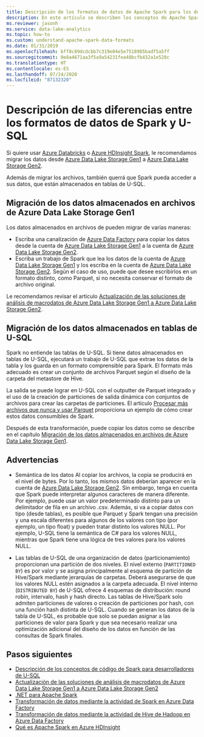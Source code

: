 ```yaml
---
title: Descripción de los formatos de datos de Apache Spark para los desarrolladores de U-SQL de Azure Data Lake Analytics
description: En este artículo se describen los conceptos de Apache Spark que ayudan a los desarrolladores de U-SQL a entender las diferencias entre los formatos de datos de Spark y U-SQL.
ms.reviewer: jasonh
ms.service: data-lake-analytics
ms.topic: how-to
ms.custom: understand-apache-spark-data-formats
ms.date: 01/31/2019
ms.openlocfilehash: bff8c89dcdcbb7c319e04e5e7518985badf5a5ff
ms.sourcegitcommit: 0e8a4671aa3f5a9a54231fea48bcfb432a1e528c
ms.translationtype: HT
ms.contentlocale: es-ES
ms.lasthandoff: 07/24/2020
ms.locfileid: "87132320"
---
```

# <a name="understand-differences-between-u-sql-and-spark-data-formats"></a>Descripción de las diferencias entre los formatos de datos de Spark y U-SQL

Si quiere usar [Azure Databricks](../azure-databricks/what-is-azure-databricks.md) o [Azure HDInsight Spark](../hdinsight/spark/apache-spark-overview.md), le recomendamos migrar los datos desde [Azure Data Lake Storage Gen1](../data-lake-store/data-lake-store-overview.md) a [Azure Data Lake Storage Gen2](../storage/blobs/data-lake-storage-introduction.md).

Además de migrar los archivos, también querrá que Spark pueda acceder a sus datos, que están almacenados en tablas de U-SQL.

## <a name="move-data-stored-in-azure-data-lake-storage-gen1-files"></a>Migración de los datos almacenados en archivos de Azure Data Lake Storage Gen1

Los datos almacenados en archivos de pueden migrar de varias maneras:

- Escriba una canalización de [Azure Data Factory](../data-factory/introduction.md) para copiar los datos desde la cuenta de [Azure Data Lake Storage Gen1](../data-lake-store/data-lake-store-overview.md) a la cuenta de [Azure Data Lake Storage Gen2](../storage/blobs/data-lake-storage-introduction.md).
- Escriba un trabajo de Spark que lea los datos de la cuenta de [Azure Data Lake Storage Gen1](../data-lake-store/data-lake-store-overview.md) y los escriba en la cuenta de [Azure Data Lake Storage Gen2](../storage/blobs/data-lake-storage-introduction.md). Según el caso de uso, puede que desee escribirlos en un formato distinto, como Parquet, si no necesita conservar el formato de archivo original.

Le recomendamos revisar el artículo [Actualización de las soluciones de análisis de macrodatos de Azure Data Lake Storage Gen1 a Azure Data Lake Storage Gen2](../storage/blobs/data-lake-storage-upgrade.md).

## <a name="move-data-stored-in-u-sql-tables"></a>Migración de los datos almacenados en tablas de U-SQL

Spark no entiende las tablas de U-SQL. Si tiene datos almacenados en tablas de U-SQL, ejecutará un trabajo de U-SQL que extrae los datos de la tabla y los guarda en un formato comprensible para Spark. El formato más adecuado es crear un conjunto de archivos Parquet según el diseño de la carpeta del metastore de Hive.

La salida se puede lograr en U-SQL con el outputter de Parquet integrado y el uso de la creación de particiones de salida dinámica con conjuntos de archivos para crear las carpetas de particiones. El artículo [Procesar más archivos que nunca y usar Parquet](https://blogs.msdn.microsoft.com/azuredatalake/2018/06/11/process-more-files-than-ever-and-use-parquet-with-azure-data-lake-analytics) proporciona un ejemplo de cómo crear estos datos consumibles de Spark.

Después de esta transformación, puede copiar los datos como se describe en el capítulo [Migración de los datos almacenados en archivos de Azure Data Lake Storage Gen1](#move-data-stored-in-azure-data-lake-storage-gen1-files).

## <a name="caveats"></a>Advertencias

- Semántica de los datos Al copiar los archivos, la copia se producirá en el nivel de bytes. Por lo tanto, los mismos datos deberían aparecer en la cuenta de [Azure Data Lake Storage Gen2](../storage/blobs/data-lake-storage-introduction.md). Sin embargo, tenga en cuenta que Spark puede interpretar algunos caracteres de manera diferente. Por ejemplo, puede usar un valor predeterminado distinto para un delimitador de fila en un archivo .csv.
    Además, si va a copiar datos con tipo (desde tablas), es posible que Parquet y Spark tengan una precisión y una escala diferentes para algunos de los valores con tipo (por ejemplo, un tipo float) y pueden tratar distinto los valores NULL. Por ejemplo, U-SQL tiene la semántica de C# para los valores NULL, mientras que Spark tiene una lógica de tres valores para los valores NULL.

- Las tablas de U-SQL de una organización de datos (particionamiento) proporcionan una partición de dos niveles. El nivel externo (`PARTITIONED BY`) es por valor y se asigna principalmente al esquema de partición de Hive/Spark mediante jerarquías de carpetas. Deberá asegurarse de que los valores NULL estén asignados a la carpeta adecuada. El nivel interno (`DISTRIBUTED BY`) de U-SQL ofrece 4 esquemas de distribución: round robin, intervalo, hash y hash directo.
    Las tablas de Hive/Spark solo admiten particiones de valores o creación de particiones por hash, con una función hash distinta de U-SQL. Cuando se generan los datos de la tabla de U-SQL, es probable que solo se puedan asignar a las particiones de valor para Spark y que sea necesario realizar una optimización adicional del diseño de los datos en función de las consultas de Spark finales.

## <a name="next-steps"></a>Pasos siguientes

- [Descripción de los conceptos de código de Spark para desarrolladores de U-SQL](understand-spark-code-concepts.md)
- [Actualización de las soluciones de análisis de macrodatos de Azure Data Lake Storage Gen1 a Azure Data Lake Storage Gen2](../storage/blobs/data-lake-storage-upgrade.md)
- [.NET para Apache Spark](https://docs.microsoft.com/dotnet/spark/what-is-apache-spark-dotnet)
- [Transformación de datos mediante la actividad de Spark en Azure Data Factory](../data-factory/transform-data-using-spark.md)
- [Transformación de datos mediante la actividad de Hive de Hadoop en Azure Data Factory](../data-factory/transform-data-using-hadoop-hive.md)
- [Qué es Apache Spark en Azure HDInsight](../hdinsight/spark/apache-spark-overview.md)
